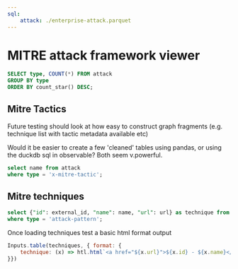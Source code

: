 ```yaml
---
sql:
    attack: ./enterprise-attack.parquet
---
```


# MITRE attack framework viewer

```sql
SELECT type, COUNT(*) FROM attack
GROUP BY type
ORDER BY count_star() DESC;
```
## Mitre Tactics

Future testing should look at how easy to construct graph fragments (e.g. technique list with tactic metadata available etc)

Would it be easier to create a few 'cleaned' tables using pandas, or using the duckdb sql in observable? Both seem v.powerful.

```sql
select name from attack
where type = 'x-mitre-tactic';
```

## Mitre techniques

```sql id=techniques
select {"id": external_id, "name": name, "url": url} as technique from attack
where type = 'attack-pattern';
```

Once loading techniques test a basic html format output

```js
Inputs.table(techniques, { format: {
    technique: (x) => htl.html`<a href="${x.url}">${x.id} - ${x.name}</a>`
}})
```
